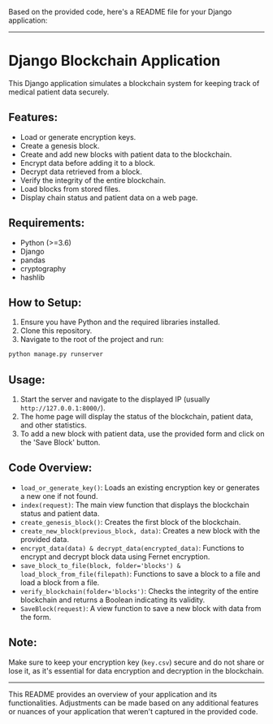 Based on the provided code, here's a README file for your Django application:

---

# Django Blockchain Application

This Django application simulates a blockchain system for keeping track of medical patient data securely.

## Features:

- Load or generate encryption keys.
- Create a genesis block.
- Create and add new blocks with patient data to the blockchain.
- Encrypt data before adding it to a block.
- Decrypt data retrieved from a block.
- Verify the integrity of the entire blockchain.
- Load blocks from stored files.
- Display chain status and patient data on a web page.

## Requirements:

- Python (>=3.6)
- Django
- pandas
- cryptography
- hashlib

## How to Setup:

1. Ensure you have Python and the required libraries installed.
2. Clone this repository.
3. Navigate to the root of the project and run:
```bash
python manage.py runserver
```

## Usage:

1. Start the server and navigate to the displayed IP (usually `http://127.0.0.1:8000/`).
2. The home page will display the status of the blockchain, patient data, and other statistics.
3. To add a new block with patient data, use the provided form and click on the 'Save Block' button.

## Code Overview:

- `load_or_generate_key()`: Loads an existing encryption key or generates a new one if not found.
- `index(request)`: The main view function that displays the blockchain status and patient data.
- `create_genesis_block()`: Creates the first block of the blockchain.
- `create_new_block(previous_block, data)`: Creates a new block with the provided data.
- `encrypt_data(data) & decrypt_data(encrypted_data)`: Functions to encrypt and decrypt block data using Fernet encryption.
- `save_block_to_file(block, folder='blocks') & load_block_from_file(filepath)`: Functions to save a block to a file and load a block from a file.
- `verify_blockchain(folder='blocks')`: Checks the integrity of the entire blockchain and returns a Boolean indicating its validity.
- `SaveBlock(request)`: A view function to save a new block with data from the form.

## Note:

Make sure to keep your encryption key (`key.csv`) secure and do not share or lose it, as it's essential for data encryption and decryption in the blockchain.

---

This README provides an overview of your application and its functionalities. Adjustments can be made based on any additional features or nuances of your application that weren't captured in the provided code.